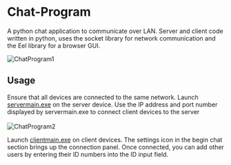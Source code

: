 # Chat-Program
A python chat application to communicate over LAN. Server and client code written in python, uses the socket library for network communication and the Eel library for a browser GUI. <br />

![ChatProgram1](https://github.com/sydluqmaan/Python-Chat-Program/assets/138065925/662b21eb-9cf9-4027-b5da-56017df1430d)

## Usage
 Ensure that all devices are connected to the same network. Launch [servermain.exe](https://github.com/sydluqmaan/Python-Chat-Program/blob/main/servermain.exe) on the server device. Use the IP address and port number displayed by servermain.exe to connect client devices to the server
<br />
<br />
![ChatProgram2](https://github.com/sydluqmaan/Python-Chat-Program/assets/138065925/cc454110-08b4-4c32-a7b9-ddb5ca3f772b)

Launch [clientmain.exe](https://github.com/sydluqmaan/Python-Chat-Program/blob/main/clientmain.exe) on client devices. The settings icon in the begin chat section brings up the connection panel. Once connected, you can add other users by entering their ID numbers into the ID input field.<br />
<br />

